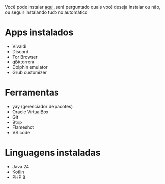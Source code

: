 Você pode instalar [aqui](), será perguntado quais você deseja instalar ou não, ou seguir instalando tudo no automático

# Apps instalados
- Vivaldi
- Discord
- Tor Browser
- qBittorrent
- Dolphin emulator
- Grub customizer

# Ferramentas
- yay (gerenciador de pacotes)
- Oracle VirtualBox
- Git
- Btop
- Flameshot
- VS code

# Linguagens instaladas
- Java 24
- Kotlin
- PHP 8 